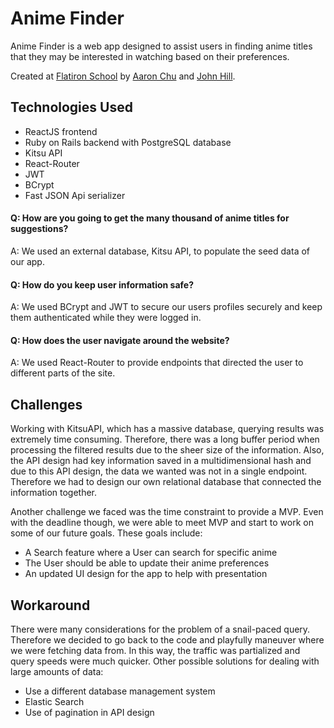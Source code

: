 # Anime Finder

Anime Finder is a web app designed to assist users in finding anime titles that they may be interested in watching based on their preferences.

Created at [Flatiron School](https://github.com/flatiron-school) by [Aaron Chu](https://github.com/aaronchu357) and [John Hill](https://github.com/jmhill91).

## Technologies Used
- ReactJS frontend
- Ruby on Rails backend with PostgreSQL database
- Kitsu API
- React-Router
- JWT
- BCrypt
- Fast JSON Api serializer

#### Q: How are you going to get the many thousand of anime titles for suggestions?
A: We used an external database, Kitsu API, to populate the seed data of our app. 

#### Q: How do you keep user information safe?
A: We used BCrypt and JWT to secure our users profiles securely and keep them authenticated while they were logged in.

#### Q: How does the user navigate around the website?
A: We used React-Router to provide endpoints that directed the user to different parts of the site.

## Challenges
Working with KitsuAPI, which has a massive database, querying results was extremely time consuming. Therefore, there was a long buffer period when processing the filtered results due to the sheer size of the information. Also, the API design had key information saved in a multidimensional hash and due to this API design, the data we wanted was not in a single endpoint. Therefore we had to design our own relational database that connected the information together.

Another challenge we faced was the time constraint to provide a MVP. Even with the deadline though, we were able to meet MVP and start to work on some of our future goals. These goals include:
- A Search feature where a User can search for specific anime
- The User should be able to update their anime preferences
- An updated UI design for the app to help with presentation 

## Workaround
There were many considerations for the problem of a snail-paced query. Therefore we decided to go back to the code and playfully maneuver where we were fetching data from. In this way, the traffic was partialized and query speeds were much quicker. 
Other possible solutions for dealing with large amounts of data:
- Use a different database management system
- Elastic Search
- Use of pagination in API design
